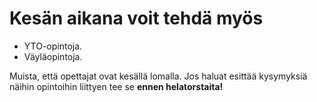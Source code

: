 # Kesän aikana voit tehdä myös

- YTO-opintoja.
- Väyläopintoja.

Muista, että opettajat ovat kesällä lomalla. Jos haluat esittää kysymyksiä näihin opintoihin liittyen tee se **ennen helatorstaita!**
